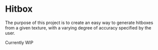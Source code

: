 # Hitbox

The purpose of this project is to create an easy way to generate hitboxes from a given texture, with a varying degree of accuracy specified by the user.

Currently WIP